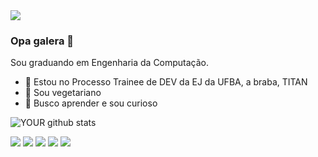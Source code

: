 <img src="https://github.com/pr2tik1/pr2tik1/blob/master/https://www.google.com/url?sa=i&url=https%3A%2F%2Fwww.legiaodosherois.com.br%2F2021%2Fdeath-note-nome-real-l.html&psig=AOvVaw0N0rfrkOrZP1GnyTFhF6Zg&ust=1652217361660000&source=images&cd=vfe&ved=0CAkQjRxqFwoTCPDR-bSr0_cCFQAAAAAdAAAAABAD">

### Opa galera 👋
Sou graduando em Engenharia da Computação.
- 🔭 Estou no Processo Trainee de DEV da EJ da UFBA, a braba, TITAN
- 🌱 Sou vegetariano
- 🤝 Busco aprender e sou curioso

![YOUR github stats](https://github.com/Moisa0)

[<img src="https://img.shields.io/badge/twitter-%231DA1F2.svg?&style=for-the-badge&logo=twitter&logoColor=white" />](https://twitter.com/USERNAME) [<img src="https://img.shields.io/badge/medium-%2312100E.svg?&style=for-the-badge&logo=medium&logoColor=white" />](https://medium.com/USERNAME)  [<img src="https://img.shields.io/badge/linkedin-%230077B5.svg?&style=for-the-badge&logo=linkedin&logoColor=white" />](https://www.linkedin.com/in/USERNAME/) [<img src = "https://img.shields.io/badge/instagram-%23E4405F.svg?&style=for-the-badge&logo=instagram&logoColor=white">](https://www.instagram.com/USERNAME/) [<img src = "https://img.shields.io/badge/facebook-%231877F2.svg?&style=for-the-badge&logo=facebook&logoColor=white">](https://www.facebook.com/USERNAME)

